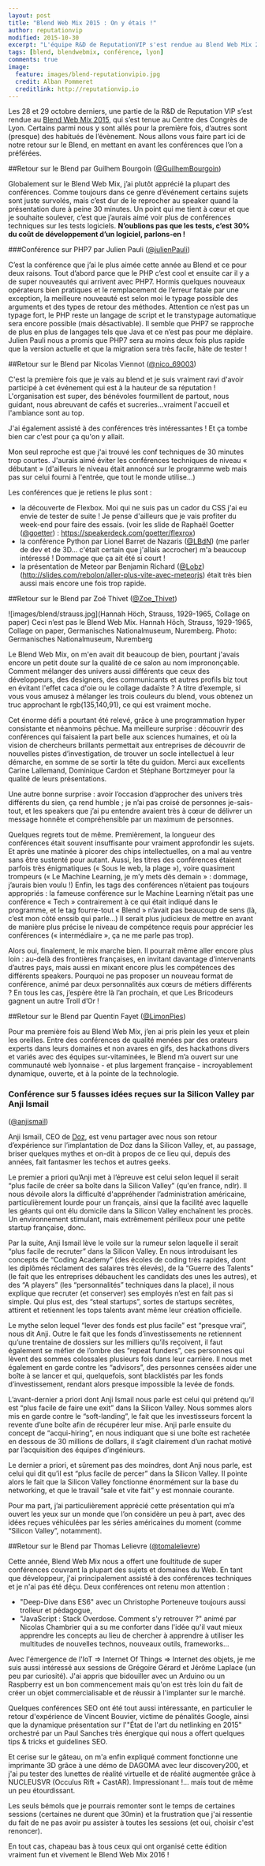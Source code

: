 ```yaml
---
layout: post
title: "Blend Web Mix 2015 : On y étais !"
author: reputationvip
modified: 2015-10-30
excerpt: "L'équipe R&D de ReputationVIP s'est rendue au Blend Web Mix 2015. Voici ce que nous en avons pensé !"
tags: [blend, blendwebmix, conférence, lyon]
comments: true
image:
  feature: images/blend-reputationvipio.jpg
  credit: Alban Pommeret
  creditlink: http://reputationvip.io
---
```


Les 28 et 29 octobre derniers, une partie de la R&D de Reputation VIP s’est rendue au [Blend Web Mix 2015](http://www.blendwebmix.com/),
qui s’est tenue au Centre des Congrès de Lyon.
Certains parmi nous y sont allés pour la première fois, d’autres sont (presque) des habitués de l’évènement.
Nous allons vous faire part ici de notre retour sur le Blend, en mettant en avant les conférences que l’on a préférées.

##Retour sur le Blend par Guilhem Bourgoin ([@GuilhemBourgoin](https://twitter.com/GuilhemBourgoin))

Globalement sur le Blend Web Mix, j’ai plutôt apprécié la plupart des conférences.
Comme toujours dans ce genre d’événement certains sujets sont juste survolés, mais c’est dur de le reprocher au speaker quand la
présentation dure à peine 30 minutes.
Un point qui me tient à cœur et que je souhaite soulever, c’est que j’aurais aimé voir plus de conférences techniques sur les tests logiciels.
**N’oublions pas que les tests, c’est 30% du coût de développement d’un logiciel, parlons-en !**

###Conférence sur PHP7 par Julien Pauli ([@julienPauli](https://twitter.com/julienPauli))

C’est la conférence que j’ai le plus aimée cette année au Blend et ce pour deux raisons.
Tout d’abord parce que le PHP c’est cool et ensuite car il y a de super nouveautés qui arrivent avec PHP7.
Hormis quelques nouveaux opérateurs bien pratiques et le remplacement de l’erreur fatale par une exception,
la meilleure nouveauté est selon moi le typage possible des arguments et des types de retour des méthodes.
Attention ce n’est pas un typage fort, le PHP reste un langage de script et le transtypage automatique sera encore
possible (mais désactivable).
Il semble que PHP7 se rapproche de plus en plus de langages tels que Java et ce n’est pas pour me déplaire.
Julien Pauli nous a promis que PHP7 sera au moins deux fois plus rapide que la version actuelle et que la migration
sera très facile, hâte de tester !

##Retour sur le Blend par Nicolas Viennot ([@nico_69003](https://twitter.com/nico_69003))

C'est la première fois que je vais au blend et je suis vraiment ravi d'avoir participé à cet événement qui est à la
hauteur de sa réputation ! L'organisation est super, des bénévoles fourmillent de partout, nous guidant, nous abreuvant
de cafés et sucreries...vraiment l'accueil et l'ambiance sont au top.

J'ai également assisté à des conférences très intéressantes ! Et ça tombe bien car c'est pour ça qu'on y allait.

Mon seul reproche est que j'ai trouvé les conf techniques de 30 minutes trop courtes.
J'aurais aimé éviter les conférences techniques de niveau « débutant » (d'ailleurs le niveau était annoncé sur le
programme web mais pas sur celui fourni à l'entrée, que tout le monde utilise…)

Les conférences que je retiens le plus sont :
- la découverte de Flexbox. Moi qui ne suis pas un cador du CSS j'ai eu envie de tester de suite ! Je pense d'ailleurs
que je vais profiter du week-end pour faire des essais.
(voir les slide de Raphaël Goetter ([@goetter](https://twitter.com/goetter)) : https://speakerdeck.com/goetter/flexrox)
- la conférence Python par Lionel Barret de Nazaris ([@LBdN](https://twitter.com/LBdN)) (me parler de dev et de 3D...
c'était certain que j'allais accrocher) m'a beaucoup intéressé ! Dommage que ça ait été si court !
- la présentation de Meteor par Benjamin Richard ([@Lobz](https://twitter.com/Lobz)) (http://slides.com/rebolon/aller-plus-vite-avec-meteorjs) était très
bien aussi mais encore une fois trop rapide.

##Retour sur le Blend par Zoé Thivet ([@Zoe_Thivet](https://twitter.com/Zoe_Thivet))

![images/blend/strauss.jpg](Hannah Höch, Strauss, 1929-1965, Collage on paper)
Ceci n’est pas le Blend Web Mix.
Hannah Höch, Strauss, 1929-1965, Collage on paper, Germanisches Nationalmuseum, Nuremberg. Photo: Germanisches
Nationalmuseum, Nuremberg

Le Blend Web Mix, on m'en avait dit beaucoup de bien, pourtant j'avais encore un petit doute sur la qualité de ce salon
au nom imprononçable. Comment mélanger des univers aussi différents que ceux des développeurs, des designers, des
communicants et autres profils biz tout en évitant l'effet caca d'oie ou le collage dadaïste ? A titre d’exemple, si
vous vous amusez à mélanger les trois couleurs du blend, vous obtenez un truc approchant le rgb(135,140,91), ce qui est
vraiment moche.

Cet énorme défi a pourtant été relevé, grâce à une programmation hyper consistante et néanmoins pêchue.
Ma meilleure surprise : découvrir des conférences qui faisaient la part belle aux sciences humaines, et où la vision
de chercheurs brillants permettait aux entreprises de découvrir de nouvelles pistes d’investigation, de trouver
un socle intellectuel à leur démarche, en somme de se sortir la tête du guidon. Merci aux excellents Carine Lallemand,
Dominique Cardon et Stéphane Bortzmeyer pour la qualité de leurs présentations.

Une autre bonne surprise : avoir l’occasion d’approcher des univers très différents du sien, ça rend humble ; je n’ai
pas croisé de personnes je-sais-tout, et les speakers que j’ai pu entendre avaient très à cœur de délivrer un message
honnête et compréhensible par un maximum de personnes.

Quelques regrets tout de même. Premièrement, la longueur des conférences était souvent insuffisante pour vraiment
approfondir les sujets. Et après une matinée à picorer des chips intellectuelles, on a mal au ventre sans être sustenté
pour autant. Aussi, les titres des conférences étaient parfois très énigmatiques (« Sous le web, la plage »), voire
quasiment trompeurs (« Le Machine Learning, je m’y mets dès demain » : dommage, j’aurais bien voulu !) Enfin, les tags
des conférences n’étaient pas toujours appropriés : la fameuse conférence sur le Machine Learning n’était pas une
conférence « Tech » contrairement à ce qui était indiqué dans le programme, et le tag fourre-tout « Blend » n’avait pas
beaucoup de sens (là, c’est mon côté enssib qui parle…) Il serait plus judicieux de mettre en avant de manière plus
précise le niveau de compétence requis pour apprécier les conférences (« intermédiaire », ça ne me parle pas trop).

Alors oui, finalement, le mix marche bien. Il pourrait même aller encore plus loin : au-delà des frontières françaises,
en invitant davantage d’intervenants d’autres pays, mais aussi en mixant encore plus les compétences des différents
speakers. Pourquoi ne pas proposer un nouveau format de conférence, animé par deux personnalités aux cœurs de métiers
différents ? En tous les cas, j’espère être là l’an prochain, et que Les Bricodeurs gagnent un autre Troll d’Or !

##Retour sur le Blend par Quentin Fayet ([@LimonPies](https://twitter.com/LimonPies))

Pour ma première fois au Blend Web Mix, j’en ai pris plein les yeux et plein les oreilles. Entre des conférences de
qualité menées par des orateurs experts dans leurs domaines et non avares en gifs, des hackathons divers et variés avec
des équipes sur-vitaminées, le Blend m’a ouvert sur une communauté web lyonnaise - et plus largement française -
incroyablement dynamique, ouverte, et à la pointe de la technologie.

### Conférence sur 5 fausses idées reçues sur la Silicon Valley par Anji Ismail
([@anjismail](https://twitter.com/anjismail))

Anji Ismaïl, CEO de [Doz](doz.com), est venu partager avec nous son retour d’expérience sur l’implantation de Doz
dans la Silicon Valley, et, au passage, briser quelques mythes et on-dit à propos de ce lieu qui, depuis des années,
fait fantasmer les techos et autres geeks.

Le premier a priori qu’Anji met à l’épreuve est celui selon lequel il serait “plus facile de créer sa boîte dans la
Silicon Valley” (qu'en france, ndlr). Il nous dévoile alors la difficulté d'appréhender l’administration américaine,
particulièrement lourde pour un français, ainsi que la facilité avec laquelle les géants qui ont élu domicile dans la
Silicon Valley enchaînent les procès. Un environnement stimulant, mais extrêmement périlleux pour une petite startup
française, donc.

Par la suite, Anji Ismail lève le voile sur la rumeur selon laquelle il serait “plus facile de recruter” dans la
Silicon Valley. En nous introduisant les concepts de “Coding Academy” (des écoles de coding très rapides, dont les
diplômés réclament des salaires très élevés), de la “Guerre des Talents” (le fait que les entreprises débauchent les
candidats des unes les autres), et des “A players” (les “personnalités” techniques dans la place), il nous explique que
recruter (et conserver) ses employés n’est en fait pas si simple. Qui plus est, des “steal startups”, sortes de
startups secrètes, attirent et retiennent les tops talents avant même leur création officielle.

Le mythe selon lequel “lever des fonds est plus facile” est “presque vrai”, nous dit Anji. Outre le fait que les fonds
d’investissements ne retiennent qu’une trentaine de dossiers sur les milliers qu’ils reçoivent, il faut également se
méfier de l’ombre des “repeat funders”, ces personnes qui lèvent des sommes colossales plusieurs fois dans leur
carrière. Il nous met également en garde contre les “advisors”, des personnes censées aider une boîte à se lancer et
qui, quelquefois, sont blacklistés par les fonds d’investissement, rendant alors presque impossible la levée de fonds.

L’avant-dernier a priori dont Anji Ismail nous parle est celui qui prétend qu’il est “plus facile de faire une exit”
dans la Silicon Valley. Nous sommes alors mis en garde contre le “soft-landing”, le fait que les investisseurs forcent
la revente d’une boîte afin de récupérer leur mise. Anji parle ensuite du concept de “acqui-hiring”, en nous indiquant
que si une boîte est rachetée en dessous de 30 millions de dollars, il s’agit clairement d’un rachat motivé par
l’acquisition des équipes d’ingénieurs.

Le dernier a priori, et sûrement pas des moindres, dont Anji nous parle, est celui qui dit qu’il est “plus facile de
percer” dans la Silicon Valley. Il pointe alors le fait que la Silicon Valley fonctionne énormément sur la base du
networking, et que le travail “sale et vite fait” y est monnaie courante.

Pour ma part, j’ai particulièrement apprécié cette présentation qui m’a ouvert les yeux sur un monde que l’on considère
un peu à part, avec des idées reçues véhiculées par les séries américaines du moment (comme “Silicon Valley”,
notamment).

##Retour sur le Blend par Thomas Lelievre ([@tomalelievre](https://twitter.com/tomalelievre))

Cette année, Blend Web Mix nous a offert une foultitude de super conférences couvrant la plupart des sujets et
domaines du Web.
En tant que développeur, j'ai principalement assisté à des conférences techniques et je n'ai pas été déçu. Deux
conférences ont retenu mon attention :
- "Deep-Dive dans ES6" avec un Christophe Porteneuve toujours aussi trolleur et pédagogue,
- "JavaScript : Stack Overdose. Comment s'y retrouver ?" animé par Nicolas Chambrier qui a su me conforter dans
l'idée qu'il vaut mieux apprendre les concepts au lieu de chercher à apprendre à utiliser les multitudes de nouvelles
technos, nouveaux outils, frameworks...

Avec l'émergence de l'IoT => Internet Of Things => Internet des objets, je me suis aussi intéressé aux sessions de
Grégoire Gérard et Jérôme Laplace (un peu par curiosité). J'ai appris que bidouiller avec un Arduino ou un Raspberry
est un bon commencement mais qu'on est très loin du fait de créer un objet commercialisable et de réussir à l'implanter
sur le marché.

Quelques conférences SEO ont été tout aussi intéressante, en particulier le retour d'expérience de Vincent Bouvier,
victime de pénalités Google, ainsi que la dynamique présentation sur l'"État de l'art du netlinking en 2015" orchestré
par un Paul Sanches très énergique qui nous a offert quelques tips & tricks et guidelines SEO.

Et cerise sur le gâteau, on m'a enfin expliqué comment fonctionne une imprimante 3D grâce à une démo de DAGOMA avec
leur discovery200, et j'ai pu tester des lunettes de réalité virtuelle et de réalité augmentée grâce à NUCLEUSVR
(Occulus Rift + CastAR). Impressionant !... mais tout de même un peu étourdissant.

Les seuls bémols que je pourrais remonter sont le temps de certaines sessions (certaines ne durent que 30min) et la
frustration que j'ai ressentie du fait de ne pas avoir pu assister à toutes les sessions
(et oui, choisir c'est renoncer).

En tout cas, chapeau bas à tous ceux qui ont organisé cette édition vraiment fun et vivement le Blend Web Mix 2016 !
